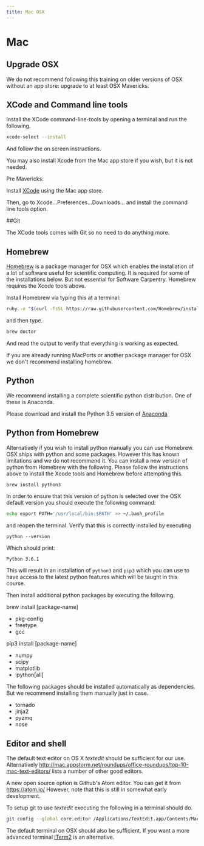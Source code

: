 ```yaml
---
title: Mac OSX
---
```


Mac
===

Upgrade OSX
---------

We do not recommend following this training on older versions of OSX without an app store: upgrade
to at least OSX Mavericks.

XCode and Command line tools
----------------------------

Install the XCode command-line-tools by opening a terminal and run the following.

``` bash
xcode-select --install
```
And follow the on screen instructions.

You may also install Xcode from the Mac app store if you wish, but it is not needed.

Pre Mavericks:

Install [XCode](https://itunes.apple.com/us/app/xcode/id497799835) using the Mac app store.

Then, go to Xcode...Preferences...Downloads... and install the command line tools option.

##Git

The XCode tools comes with Git so no need to do anything more.

Homebrew
--------
[Homebrew](brew.sh) is a package manager for OSX which enables the installation of a
lot of software useful for scientific computing. It is required for some of the installations
below. But not essential for Software Carpentry. Homebrew requires the Xcode tools above.

Install Homebrew via typing this at a terminal:

``` bash
ruby -e "$(curl -fsSL https://raw.githubusercontent.com/Homebrew/install/master/install)"
```

and then type.

```bash
brew doctor
```

And read the output to verify that everything is working as expected.

If you are already running MacPorts or another package manager for OSX we don't recommend
installing homebrew.


Python
------

We recommend installing a complete scientific python distribution. One of these is
Anaconda.

Please download and install the Python 3.5 version of [Anaconda](https://www.continuum.io/downloads)


Python from Homebrew
--------------------

Alternatively if you wish to install python manually you can use Homebrew.
OSX ships with python and some packages. However this has known limitations and we do not recommend it.
You can install a new version of python from Homebrew with the following.
Please follow the instructions above to install the Xcode tools and Homebrew before attempting
this.

```bash
brew install python3
```

In order to ensure that this version of python is selected over the OSX default version you should
execute the following command:

```bash
echo export PATH='/usr/local/bin:$PATH' >> ~/.bash_profile
```
and reopen the terminal. Verify that this is correctly installed by executing

```
python --version
```

Which should print:

```
Python 3.6.1
```
This will result in an installation of `python3` and `pip3` which you can use to have access to the latest python features which will be taught in this course.

Then install additional python packages by executing the following.

brew install [package-name]
*  pkg-config
*  freetype
*  gcc

pip3 install [package-name]
*  numpy
*  scipy
*  matplotlib
*  ipython[all]

The following packages should be installed automatically as dependencies. But we recommend
installing them manually just in case.

*  tornado
*  jinja2
*  pyzmq
*  nose


Editor and shell
----------------

The default text editor on OS X *textedit* should be sufficient for our use. Alternatively
http://mac.appstorm.net/roundups/office-roundups/top-10-mac-text-editors/ lists a number of other good editors.

A new open source option is Github's Atom editor. You can get it from https://atom.io/
However, note that this is still in somewhat early development.

To setup git to use *textedit* executing the following in a terminal should do.

``` bash
git config --global core.editor /Applications/TextEdit.app/Contents/MacOS/TextEdit
```

The default terminal on OSX should also be sufficient. If you want a more advanced terminal
[iTerm2](http://www.iterm2.com/) is an alternative.
